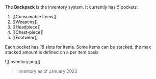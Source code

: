 The **Backpack** is the inventory system. It currently has *5* pockets:
1. [[Consumable Items]]
2. [[Weapons]]
3. [[Headpiece]]
4. [[Chest-piece]]
5. [[Footwear]]

Each pocket has *18* slots for items. Some items can be stacked, the max stacked amount is defined on a per item basis.

![[inventory.png]] 
>    Inventory as of January 2023
